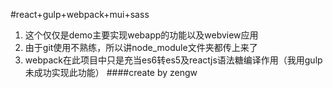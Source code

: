 #react+gulp+webpack+mui+sass
1. 这个仅仅是demo主要实现webapp的功能以及webview应用
2. 由于git使用不熟练，所以讲node_module文件夹都传上来了
3. webpack在此项目中只是充当es6转es5及reactjs语法糖编译作用（我用gulp未成功实现此功能）
####create by zengw
